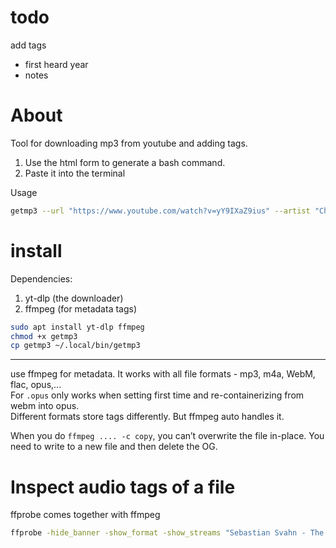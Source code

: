 # todo
add tags  
- first heard year
- notes

# About

Tool for downloading mp3 from youtube and adding tags.

1. Use the html form to generate a bash command.
2. Paste it into the terminal

Usage

```bash
getmp3 --url "https://www.youtube.com/watch?v=yY9IXaZ9ius" --artist "Cheap Trick" --title "I Want You To Want Me" --year "1977" --genre "Game" --output-dir "/mnt/c/Users/SweetPotato/Music/Game"
```

# install

Dependencies:

1. yt-dlp (the downloader)
2. ffmpeg (for metadata tags)

```bash
sudo apt install yt-dlp ffmpeg
chmod +x getmp3
cp getmp3 ~/.local/bin/getmp3
```

---

use ffmpeg for metadata. It works with all file formats - mp3, m4a, WebM, flac, opus,...  
For `.opus` only works when setting first time and re-containerizing from webm into opus.  
Different formats store tags differently. But ffmpeg auto handles it.

When you do `ffmpeg .... -c copy`, you can’t overwrite the file in-place. You need to write to a new file and then delete the OG.

# Inspect audio tags of a file

ffprobe comes together with ffmpeg

```bash
ffprobe -hide_banner -show_format -show_streams "Sebastian Svahn - The Firewalker.webm"
```

